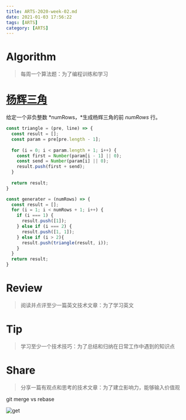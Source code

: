 ```yaml
---
title: ARTS-2020-week-02.md
date: 2021-01-03 17:56:22
tags: [ARTS]
category: [ARTS]
---
```


# Algorithm

> 每周一个算法题：为了编程训练和学习

# [杨辉三角](https://leetcode-cn.com/problems/pascals-triangle/)

给定一个非负整数 *numRows，*生成杨辉三角的前 *numRows* 行。

```js
const triangle = (pre, line) => {
  const result = [];
  const param = pre[pre.length - 1];
  
  for (i = 0; i < param.length + 1; i++) {
    const first = Number(param[i - 1] || 0);
    const send = Number(param[i] || 0);
    result.push(first + send); 
  }
  
  return result;
}

const generater = (numRows) => {
  const result = [];
  for (i = 1; i < numRows + 1; i++) {
    if (i === 1) {
      result.push([1]);
    } else if (i === 2) {
      result.push([1, 1]);
    } else if (i > 2){
      result.push(triangle(result, i));
    }
  }
  return result;
}
```





# Review

> 阅读并点评至少一篇英文技术文章：为了学习英文



# Tip

> 学习至少一个技术技巧：为了总结和归纳在日常工作中遇到的知识点



# Share

> 分享一篇有观点和思考的技术文章：为了建立影响力，能够输入价值观

git merge vs rebase





![get](http://bigfacemaster.test.upcdn.net/uPic/sZVajS.png)

